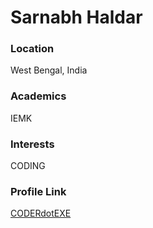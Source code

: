# Sarnabh Haldar

### Location

West Bengal, India

### Academics

IEMK

### Interests

CODING


### Profile Link

[CODERdotEXE](https://github.com/CODERdotEXE)
